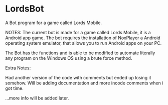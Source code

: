 # LordsBot
A Bot program for a game called Lords Mobile.

NOTES:
The current bot is made for a game called Lords Mobile, it is a Android app game.
The bot requires the installation of NoxPlayer a Android operating system emulator, 
that allows you to run Android apps on your PC.

The Bot has the functions and is able to be modified to automate literally any program on the Windows OS using a brute force method.

Extra Notes:

Had another version of the code with comments but ended up losing it somehow.
Will be adding documentation and more incode comments when i got time.

...more info will be added later.
